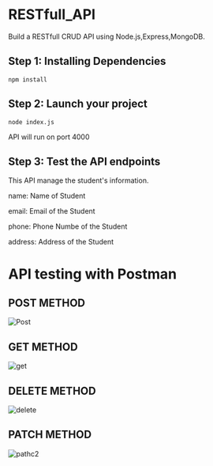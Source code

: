 # RESTfull_API

Build a RESTfull CRUD API using Node.js,Express,MongoDB.

## Step 1: Installing Dependencies
 ```npm install```

## Step 2: Launch your project
```node index.js``` 

API will run on port 4000

## Step 3: Test the API endpoints
This API manage the student's information. 

name:  Name of Student

email: Email of the Student

phone: Phone Numbe of the Student

address: Address of the Student


# API testing with Postman 


## POST METHOD
![Post](https://github.com/saurabh371/RESTfull_API/assets/67182965/4e88d7d7-5cb2-473c-8586-50f49cc327f5)

## GET METHOD
![get](https://github.com/saurabh371/RESTfull_API/assets/67182965/8b872874-e3da-45d8-a183-cab7829f16b1)

## DELETE METHOD
![delete](https://github.com/saurabh371/RESTfull_API/assets/67182965/d642d3e3-ac82-46bc-8ff6-a4ffbed43671)

## PATCH METHOD
![pathc2](https://github.com/saurabh371/RESTfull_API/assets/67182965/01148202-02ce-4d5e-97d7-10a1f43254dd)


